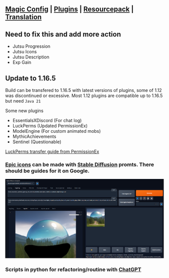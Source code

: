 ## [Magic Config](/jutsu.md) | [Plugins](/plugins.md) | [Resourcepack](/resourcepack.md) | [Translation](/translation.md)

## Need to fix this and add more action
- Jutsu Progression
- Jutsu Icons      
- Jutsu Description
- Exp Gain         

## Update to 1.16.5
Build can be transfered to 1.16.5 with latest versions of plugins, some of 1.12 was discontinued or excessive. Most 1.12 plugins are compatible up to 1.16.5 but need `Java 21`

Some new plugins 
- EssentialsXDiscord (For chat log)
- LuckPerms (Updated PermissionEx)
- ModelEngine (For custom animated mobs)
- MythicAchievements 
- Sentinel (Questionable)

[LuckPerms transfer guide from PermissionEx](https://luckperms.net/wiki/Migrating-from-GroupManager-or-PermissionsEx)

### [Epic icons](/resourcepack/aicons/) can be made with [Stable Diffusion](https://github.com/AUTOMATIC1111/stable-diffusion-webui) promts. There should be guides for it on Google.

<img src="Docs\process.png" alt="fireblast" width="512"/>

### Scripts in python for refactoring/routine with [ChatGPT](https://chat.openai.com/)
